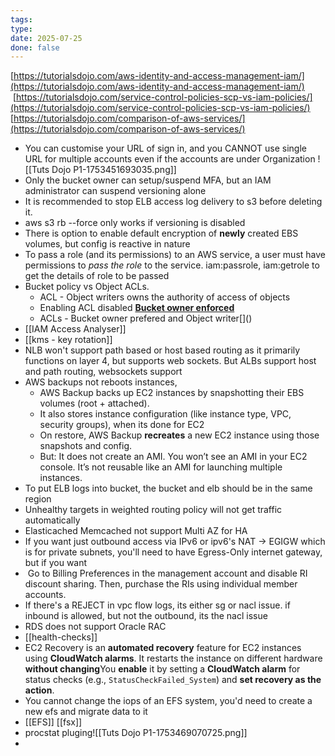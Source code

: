```yaml
---
tags: 
type: 
date: 2025-07-25
done: false
---
```

  

[https://tutorialsdojo.com/aws-identity-and-access-management-iam/](https://tutorialsdojo.com/aws-identity-and-access-management-iam/)
 [https://tutorialsdojo.com/service-control-policies-scp-vs-iam-policies/](https://tutorialsdojo.com/service-control-policies-scp-vs-iam-policies/)
[https://tutorialsdojo.com/comparison-of-aws-services/](https://tutorialsdojo.com/comparison-of-aws-services/)

- You can customise your URL of sign in, and you CANNOT use single URL for multiple accounts even if the accounts are under Organization
	![[Tuts Dojo P1-1753451693035.png]]
- Only the bucket owner can setup/suspend MFA, but an IAM administrator can suspend versioning alone
- It is recommended to stop ELB access log delivery to s3 before deleting it.
- aws s3 rb --force only works if versioning is disabled
- There is option to enable default encryption of **newly** created EBS volumes, but config is reactive in nature
- To pass a role (and its permissions) to an AWS service, a user must have permissions to _pass the role_ to the service. iam:passrole, iam:getrole to get the details of role to be passed
- Bucket policy vs Object ACLs. 
	- ACL - Object writers owns the authority of access of objects
	- Enabling ACL disabled **[Bucket owner enforced](https://docs.aws.amazon.com/AmazonS3/latest/userguide/about-object-ownership.html)**
	- ACLs - Bucket owner prefered and Object writer[[]()]()
- [[IAM Access Analyser]]
- [[kms - key rotation]]
- NLB won't support path based or host based routing as it primarily functions on layer 4, but supports web sockets. But ALBs support host and path routing, websockets support
- AWS backups not reboots instances, 
	- AWS Backup backs up EC2 instances by snapshotting their EBS volumes (root + attached).
	- It also stores instance configuration (like instance type, VPC, security groups), when its done for EC2
	- On restore, AWS Backup **recreates** a new EC2 instance using those snapshots and config.
	- But:
		It does not create an AMI.
		You won’t see an AMI in your EC2 console.
		It’s not reusable like an AMI for launching multiple instances.
- To put ELB logs into bucket, the bucket and elb should be in the same region
- Unhealthy targets in weighted routing policy will not get traffic automatically
- Elasticached Memcached not support Multi AZ for HA
- If you want just outbound access via IPv6 or ipv6's NAT -> EGIGW which is for private subnets, you'll need to have Egress-Only internet gateway, but if you want
-  Go to Billing Preferences in the management account and disable RI discount sharing. Then, purchase the RIs using individual member accounts.
- If there's a REJECT in vpc flow logs, its either sg or nacl issue. if inbound is allowed, but not the outbound, its the nacl issue
- RDS does not support Oracle RAC
- [[health-checks]]
- EC2 Recovery is an **automated recovery** feature for EC2 instances using **CloudWatch alarms**. It restarts the instance on different hardware **without changing**You **enable** it by setting a **CloudWatch alarm** for status checks (e.g., `StatusCheckFailed_System`) and **set recovery as the action**.
- You cannot change the iops of an EFS system, you'd need to create a new efs and migrate data to it
- [[EFS]] [[fsx]]
- procstat pluging![[Tuts Dojo P1-1753469070725.png]]
- 